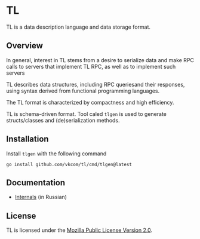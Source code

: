 # TL

TL is a data description language and data storage format.

## Overview

In general, interest in TL stems from a desire to serialize data and make RPC calls to servers that implement TL RPC, as well as to implement such servers

TL describes data structures, including RPC queriesand their responses, using syntax derived from functional programming languages. 

The TL format is characterized by compactness and high efficiency.

TL is schema-driven format. Tool caled `tlgen` is used to generate structs/classes and (de)serialization methods.


## Installation

Install `tlgen` with the following command

```
go install github.com/vkcom/tl/cmd/tlgen@latest
```

## Documentation

- [Internals](./docs/TLPrimer.pdf) (in Russian)

## License

TL is licensed under the [Mozilla Public License Version 2.0](./LICENSE).
